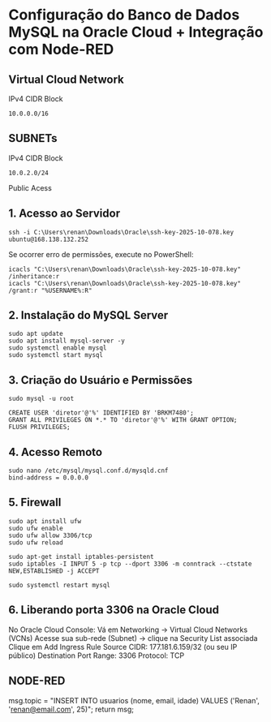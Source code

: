 # Configuração do Banco de Dados MySQL na Oracle Cloud + Integração com Node-RED

## Virtual Cloud Network

IPv4 CIDR Block
```
10.0.0.0/16
```

## SUBNETs

IPv4 CIDR Block
```
10.0.2.0/24
```
Public Acess

## 1. Acesso ao Servidor
```
ssh -i C:\Users\renan\Downloads\Oracle\ssh-key-2025-10-078.key ubuntu@168.138.132.252
```
Se ocorrer erro de permissões, execute no PowerShell:
```
icacls "C:\Users\renan\Downloads\Oracle\ssh-key-2025-10-078.key" /inheritance:r
icacls "C:\Users\renan\Downloads\Oracle\ssh-key-2025-10-078.key" /grant:r "%USERNAME%:R"
```

## 2. Instalação do MySQL Server
```
sudo apt update
sudo apt install mysql-server -y
sudo systemctl enable mysql
sudo systemctl start mysql
```
## 3. Criação do Usuário e Permissões
```
sudo mysql -u root
```
```
CREATE USER 'diretor'@'%' IDENTIFIED BY 'BRKM7480';
GRANT ALL PRIVILEGES ON *.* TO 'diretor'@'%' WITH GRANT OPTION;
FLUSH PRIVILEGES;
```
## 4. Acesso Remoto
```
sudo nano /etc/mysql/mysql.conf.d/mysqld.cnf
bind-address = 0.0.0.0
```
## 5. Firewall
```
sudo apt install ufw
sudo ufw enable
sudo ufw allow 3306/tcp
sudo ufw reload
```
```
sudo apt-get install iptables-persistent
sudo iptables -I INPUT 5 -p tcp --dport 3306 -m conntrack --ctstate NEW,ESTABLISHED -j ACCEPT
```
```
sudo systemctl restart mysql
```

## 6. Liberando porta 3306 na Oracle Cloud

No Oracle Cloud Console:
Vá em Networking → Virtual Cloud Networks (VCNs)
Acesse sua sub-rede (Subnet) → clique na Security List associada
Clique em Add Ingress Rule
Source CIDR: 177.181.6.159/32 (ou seu IP público)
Destination Port Range: 3306
Protocol: TCP

## NODE-RED

msg.topic = "INSERT INTO usuarios (nome, email, idade) VALUES ('Renan', 'renan@email.com', 25)";
return msg;
